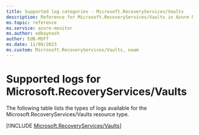 ```yaml
---
title: Supported log categories - Microsoft.RecoveryServices/Vaults
description: Reference for Microsoft.RecoveryServices/Vaults in Azure Monitor Logs.
ms.topic: reference
ms.service: azure-monitor
ms.author: edbaynash
author: EdB-MSFT
ms.date: 11/09/2023
ms.custom: Microsoft.RecoveryServices/Vaults, naam
---
```





# Supported logs for Microsoft.RecoveryServices/Vaults  
The following table lists the types of logs available for the Microsoft.RecoveryServices/Vaults resource type.
  
  
[!INCLUDE [Microsoft.RecoveryServices/Vaults](./includes/microsoft-recoveryservices-vaults-logs-include.md)]
  
